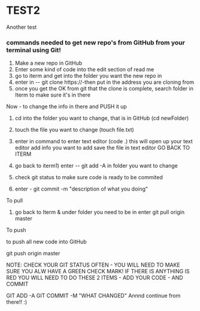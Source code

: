 # TEST2
Another test
### commands needed to get new repo's from GitHub from your terminal using Git! 
1) Make a new repo in GitHub
2) Enter some kind of code into the edit section of read me
3) go to iterm and get into the folder you want the new repo in
4) enter in -- git clone https://-then put in the address you are cloning from
5) once you get the OK from git that the clone is complete, search folder in Iterm to make sure it's in there 

Now - to change the info in there and PUSH it up 

1) cd into the folder you want to change, that is in GitHub (cd newFolder)
2) touch the file you want to change (touch file.txt)
3) enter in command to enter text editor (code .)
this will open up your text editor 
add info you want to add 
save the file in text editor 
GO BACK TO ITERM

1) go back to iterm1) enter -- git add -A in folder you want to change 
2) check git status to make sure code is ready to be commited
3) enter - git commit -m "description of what you doing"

To pull 

1) go back to Iterm & under folder you need to be in enter 
git pull origin master

To push 

to push all new code into GitHub

git push origin master 


NOTE: CHECK YOUR GIT STATUS OFTEN - YOU WILL NEED TO MAKE SURE YOU ALW
HAVE A GREEN CHECK MARK! IF THERE IS ANYTHING IS RED YOU WILL NEED TO DO THESE 2 ITEMS - ADD YOUR CODE - AND COMMIT 

GIT ADD -A
GIT COMMIT -M "WHAT CHANGED"
Annnd continue from there!! :) 


